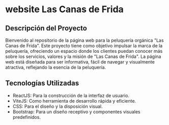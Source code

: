 # website Las Canas de Frida 

## Descripción del Proyecto

Bienvenido al repositorio de la página web para la peluquería orgánica "Las Canas de Frida". Este proyecto tiene como objetivo impulsar la marca de la peluquería, ofreciendo un espacio donde los clientes puedan conocer más sobre los servicios, valores y la misión de "Las Canas de Frida". La página web está diseñada para ser informativa, fácil de navegar y visualmente atractiva, reflejando la esencia de la peluquería.

## Tecnologías Utilizadas
- ReactJS: Para la construcción de la interfaz de usuario.
- ViteJS: Como herramienta de desarrollo rápida y eficiente.
- CSS: Para el diseño y la disposición visual.
- Bootstrap: Para un diseño receptivo y componentes visuales predefinidos.
